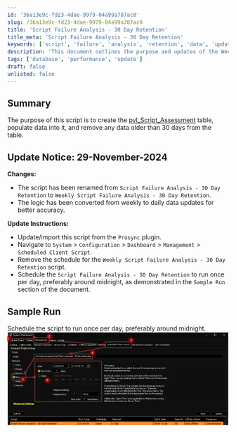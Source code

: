```yaml
---
id: '36a13e9c-fd23-4dae-9979-04a99a787ac0'
slug: /36a13e9c-fd23-4dae-9979-04a99a787ac0
title: 'Script Failure Analysis - 30 Day Retention'
title_meta: 'Script Failure Analysis - 30 Day Retention'
keywords: ['script', 'failure', 'analysis', 'retention', 'data', 'update']
description: 'This document outlines the purpose and updates of the Weekly Script Failure Analysis - 30 Day Retention script, which creates and manages a data table for script failure assessments, ensuring data is accurately updated daily and older data is removed efficiently.'
tags: ['database', 'performance', 'update']
draft: false
unlisted: false
---
```


## Summary

The purpose of this script is to create the [pvl_Script_Assessment](/docs/31e58aae-ce62-4440-8319-b22abec4e842) table, populate data into it, and remove any data older than 30 days from the table.

## Update Notice: 29-November-2024

**Changes:**
- The script has been renamed from `Script Failure Analysis - 30 Day Retention` to `Weekly Script Failure Analysis - 30 Day Retention`.
- The logic has been converted from weekly to daily data updates for better accuracy.

**Update Instructions:**
- Update/import this script from the `Prosync` plugin.
- Navigate to `System` > `Configuration` > `Dashboard` > `Management` > `Scheduled Client Script`.
- Remove the schedule for the `Weekly Script Failure Analysis - 30 Day Retention` script.
- Schedule the `Script Failure Analysis - 30 Day Retention` to run once per day, preferably around midnight, as demonstrated in the `Sample Run` section of the document.

## Sample Run

Schedule the script to run once per day, preferably around midnight.  
![Sample Run](../../../static/img/docs/36a13e9c-fd23-4dae-9979-04a99a787ac0/image_1.webp)

